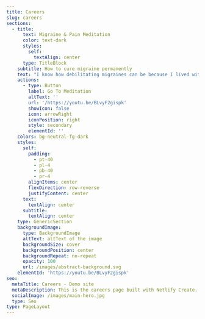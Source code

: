 ```yaml
---
title: Careers
slug: careers
sections:
  - title:
      text: Migraine & Pain Meditation
      color: text-dark
      styles:
        self:
          textAlign: center
      type: TitleBlock
    subtitle: How to cure migraine permanently
    text: "I know how debilitating migraines can be because I lived with them for nearly 20 years. But everything changed when discovered a natural method that cured my migraine permanently. Within just 24 hours, my chronic migraine was completely gone.\n\nIn my book, The Migraine Miracle: How I Cured My 20-Year Severe Pain in Just 24 Hours, I share the step-by-step migraine relief techniques that helped me achieve long lasting migraine relief.\n\nThis is a guided migraine pain [meditation](https://youtu.be/BLvyF2gispk). It is designed to help you manage migraine, headaches, tension and any other health conditions.  \_Listen to this migraine relief music whenever you feel pain, or sense an attach is coming.\n\nFor a complete guide on how to cure migraines naturally, please refer to my book on Amazon: The Migraine Miracle - How I Cured My 20-Year Severe Pain in Just 24 Hours.\n"
    actions:
      - type: Button
        label: Go To Meditation
        altText: ''
        url: '/https://youtu.be/BLvyF2gispk'
        showIcon: false
        icon: arrowRight
        iconPosition: right
        style: secondary
        elementId: ''
    colors: bg-neutral-fg-dark
    styles:
      self:
        padding:
          - pt-40
          - pl-4
          - pb-40
          - pr-4
        alignItems: center
        flexDirection: row-reverse
        justifyContent: center
      text:
        textAlign: center
      subtitle:
        textAlign: center
    type: GenericSection
    backgroundImage:
      type: BackgroundImage
      altText: altText of the image
      backgroundSize: cover
      backgroundPosition: center
      backgroundRepeat: no-repeat
      opacity: 100
      url: /images/abstract-background.svg
    elementId: 'https://youtu.be/BLvyF2gispk'
seo:
  metaTitle: Careers - Demo site
  metaDescription: This is the careers page built with Netlify Create.
  socialImage: /images/main-hero.jpg
  type: Seo
type: PageLayout
---
```

